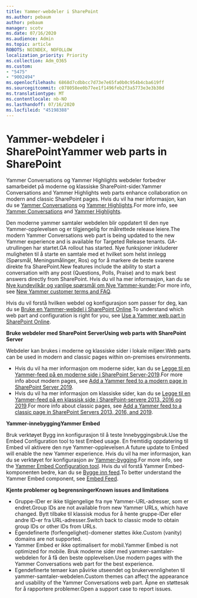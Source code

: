 ```yaml
---
title: Yammer-webdeler i SharePoint
ms.author: pebaum
author: pebaum
manager: scotv
ms.date: 07/16/2020
ms.audience: Admin
ms.topic: article
ROBOTS: NOINDEX, NOFOLLOW
localization_priority: Priority
ms.collection: Adm_O365
ms.custom:
- "5475"
- "9002494"
ms.openlocfilehash: 6868d7cdbbcc7d73e7e65fa0b0c954b4cba619ff
ms.sourcegitcommit: c078058ee0b77ee1f1496feb2f3a5773e3e3b30d
ms.translationtype: MT
ms.contentlocale: nb-NO
ms.lasthandoff: 07/16/2020
ms.locfileid: "45198388"
---
```

# <a name="yammer-web-parts-in-sharepoint"></a><span data-ttu-id="f38f1-102">Yammer-webdeler i SharePoint</span><span class="sxs-lookup"><span data-stu-id="f38f1-102">Yammer web parts in SharePoint</span></span>

<span data-ttu-id="f38f1-103">Yammer Conversations og Yammer Highlights webdeler forbedrer samarbeidet på moderne og klassiske SharePoint-sider.</span><span class="sxs-lookup"><span data-stu-id="f38f1-103">Yammer Conversations and Yammer Highlights web parts enhance collaboration on modern and classic SharePoint pages.</span></span> <span data-ttu-id="f38f1-104">Hvis du vil ha mer informasjon, kan du se [Yammer Conversations](https://support.microsoft.com/office/use-a-yammer-web-part-in-sharepoint-online-a53cfa0c-3d09-42c8-a286-1038a81c59da#conversations) og [Yammer Highlights](https://support.microsoft.com/office/use-a-yammer-web-part-in-sharepoint-online-a53cfa0c-3d09-42c8-a286-1038a81c59da#highlights).</span><span class="sxs-lookup"><span data-stu-id="f38f1-104">For more info, see [Yammer Conversations](https://support.microsoft.com/office/use-a-yammer-web-part-in-sharepoint-online-a53cfa0c-3d09-42c8-a286-1038a81c59da#conversations)  and  [Yammer Highlights](https://support.microsoft.com/office/use-a-yammer-web-part-in-sharepoint-online-a53cfa0c-3d09-42c8-a286-1038a81c59da#highlights).</span></span>    

<span data-ttu-id="f38f1-105">Den moderne yammer samtaler webdelen blir oppdatert til den nye Yammer-opplevelsen og er tilgjengelig for målrettede release leiere.</span><span class="sxs-lookup"><span data-stu-id="f38f1-105">The modern Yammer Conversations web part is being updated to the new Yammer experience and is available for Targeted Release tenants.</span></span> <span data-ttu-id="f38f1-106">GA-utrullingen har startet.</span><span class="sxs-lookup"><span data-stu-id="f38f1-106">GA rollout has started.</span></span> <span data-ttu-id="f38f1-107">Nye funksjoner inkluderer muligheten til å starte en samtale med et hvilket som helst innlegg (Spørsmål, Meningsmålinger, Ros) og for å markere de beste svarene direkte fra SharePoint.</span><span class="sxs-lookup"><span data-stu-id="f38f1-107">New features include the ability to start a conversation with any post (Questions, Polls, Praise) and to mark best answers directly from SharePoint.</span></span> <span data-ttu-id="f38f1-108">Hvis du vil ha mer informasjon, kan du se [Nye kundevilkår og vanlige spørsmål om Nye Yammer-kunder](https://docs.microsoft.com/yammer/get-started-with-yammer/newyammer-faq).</span><span class="sxs-lookup"><span data-stu-id="f38f1-108">For more info, see [New Yammer customer terms and FAQ](https://docs.microsoft.com/yammer/get-started-with-yammer/newyammer-faq).</span></span>

 <span data-ttu-id="f38f1-109">Hvis du vil forstå hvilken webdel og konfigurasjon som passer for deg, kan du se [Bruke en Yammer-webdel i SharePoint Online](https://support.microsoft.com/office/use-a-yammer-web-part-in-sharepoint-online-a53cfa0c-3d09-42c8-a286-1038a81c59da).</span><span class="sxs-lookup"><span data-stu-id="f38f1-109">To understand which web part and configuration is right for you, see [Use a Yammer web part in SharePoint Online](https://support.microsoft.com/office/use-a-yammer-web-part-in-sharepoint-online-a53cfa0c-3d09-42c8-a286-1038a81c59da).</span></span>  

<span data-ttu-id="f38f1-110">**Bruke webdeler med SharePoint Server**</span><span class="sxs-lookup"><span data-stu-id="f38f1-110">**Using web parts with SharePoint Server**</span></span>  

<span data-ttu-id="f38f1-111">Webdeler kan brukes i moderne og klassiske sider i lokale miljøer.</span><span class="sxs-lookup"><span data-stu-id="f38f1-111">Web parts can be used in modern and classic pages within on-premises environments.</span></span>

- <span data-ttu-id="f38f1-112">Hvis du vil ha mer informasjon om moderne sider, kan du se [Legge til en Yammer-feed på en moderne side i SharePoint Server-2019](https://docs.microsoft.com/yammer/integrate-yammer-with-other-apps/embed-a-feed-into-a-sharepoint-site#add-a-yammer-feed-to-a-modern-page-in-sharepoint-server-2019).</span><span class="sxs-lookup"><span data-stu-id="f38f1-112">For more info about modern pages, see [Add a Yammer feed to a modern page in SharePoint Server 2019](https://docs.microsoft.com/yammer/integrate-yammer-with-other-apps/embed-a-feed-into-a-sharepoint-site#add-a-yammer-feed-to-a-modern-page-in-sharepoint-server-2019).</span></span> 
- <span data-ttu-id="f38f1-113">Hvis du vil ha mer informasjon om klassiske sider, kan du se [Legge til en Yammer-feed på en klassisk side i SharePoint-servere 2013, 2016 og 2019](https://docs.microsoft.com/yammer/integrate-yammer-with-other-apps/embed-a-feed-into-a-sharepoint-site#add-a-yammer-feed-to-a-classic-page-in-sharepoint-servers-2013-2016-and-2019).</span><span class="sxs-lookup"><span data-stu-id="f38f1-113">For more info about classic pages, see [Add a Yammer feed to a classic page in SharePoint Servers 2013, 2016, and 2019](https://docs.microsoft.com/yammer/integrate-yammer-with-other-apps/embed-a-feed-into-a-sharepoint-site#add-a-yammer-feed-to-a-classic-page-in-sharepoint-servers-2013-2016-and-2019).</span></span>

<span data-ttu-id="f38f1-114">**Yammer-innebygging**</span><span class="sxs-lookup"><span data-stu-id="f38f1-114">**Yammer Embed**</span></span>  

<span data-ttu-id="f38f1-115">Bruk verktøyet Bygg inn konfigurasjon til å teste Innebyggingsbruk.</span><span class="sxs-lookup"><span data-stu-id="f38f1-115">Use the Embed Configuration tool to test Embed usage.</span></span> <span data-ttu-id="f38f1-116">En fremtidig oppdatering til Embed vil aktivere den nye Yammer-opplevelsen.</span><span class="sxs-lookup"><span data-stu-id="f38f1-116">A future update to Embed will enable the new Yammer experience.</span></span> <span data-ttu-id="f38f1-117">Hvis du vil ha mer informasjon, kan du se verktøyet for konfigurasjon av [Yammer-bygging](https://aka.ms/YammerEmbedConfigureTool).</span><span class="sxs-lookup"><span data-stu-id="f38f1-117">For more info, see the [Yammer Embed Configuration tool](https://aka.ms/YammerEmbedConfigureTool).</span></span> <span data-ttu-id="f38f1-118">Hvis du vil forstå Yammer Embed-komponenten bedre, kan du se [Bygge inn feed](https://aka.ms/YammerDevDocs).</span><span class="sxs-lookup"><span data-stu-id="f38f1-118">To better understand the Yammer Embed component, see [Embed Feed](https://aka.ms/YammerDevDocs).</span></span>

<span data-ttu-id="f38f1-119">**Kjente problemer og begrensninger**</span><span class="sxs-lookup"><span data-stu-id="f38f1-119">**Known issues and limitations**</span></span>

- <span data-ttu-id="f38f1-120">Gruppe-IDer er ikke tilgjengelige fra nye Yammer-URL-adresser, som er endret.</span><span class="sxs-lookup"><span data-stu-id="f38f1-120">Group IDs are not available from new Yammer URLs, which have changed.</span></span> <span data-ttu-id="f38f1-121">Bytt tilbake til klassisk modus for å hente gruppe-IDer eller andre ID-er fra URL-adresser.</span><span class="sxs-lookup"><span data-stu-id="f38f1-121">Switch back to classic mode to obtain group IDs or other IDs from URLs.</span></span>
- <span data-ttu-id="f38f1-122">Egendefinerte (forfengelighet)-domener støttes ikke.</span><span class="sxs-lookup"><span data-stu-id="f38f1-122">Custom (vanity) domains are not supported.</span></span>
- <span data-ttu-id="f38f1-123">Yammer Embed er ikke optimalisert for mobil.</span><span class="sxs-lookup"><span data-stu-id="f38f1-123">Yammer Embed is not optimized for mobile.</span></span> <span data-ttu-id="f38f1-124">Bruk moderne sider med yammer-samtaler-webdelen for å få den beste opplevelsen.</span><span class="sxs-lookup"><span data-stu-id="f38f1-124">Use modern pages with the Yammer Conversations web part for the best experience.</span></span>
- <span data-ttu-id="f38f1-125">Egendefinerte temaer kan påvirke utseendet og brukervennligheten til yammer-samtaler-webdelen.</span><span class="sxs-lookup"><span data-stu-id="f38f1-125">Custom themes can affect the appearance and usability of the Yammer Conversations web part.</span></span> <span data-ttu-id="f38f1-126">Åpne en støttesak for å rapportere problemer.</span><span class="sxs-lookup"><span data-stu-id="f38f1-126">Open a support case to report issues.</span></span>